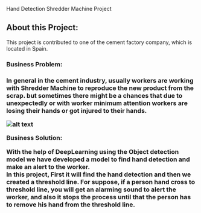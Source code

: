 Hand Detection Shredder Machine Project 

<h2>About this Project: </h2>

This project is contributed to one of the cement factory company, which is located in Spain.

<h3>Business Problem:  <h3>

In general in the cement industry, usually workers are working with Shredder Machine to reproduce the new product from the scrap. 
but sometimes there might be a chances that due to unexpectedly or with worker minimum attention workers are losing their hands or got injured to their hands.

 ![alt text](https://github.com/arj0505/Hand_detection/tree/master/Images/1_hand_machine.png)   

 
Business Solution:  

With the help of DeepLearning using the Object detection model we have developed a model to find hand detection and make an alert to the worker.  
In this project, First it will find the hand detection and then we created a threshold line. 
For suppose, if a person hand cross to threshold line, you will get an alarming sound to alert the worker, and also it stops the process until that the person has to
remove his hand from the threshold line.
